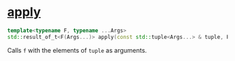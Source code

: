 # [apply](apply.hpp)

```cpp
template<typename F, typename ...Args>
std::result_of_t<F(Args...)> apply(const std::tuple<Args...> & tuple, F && f) noexcept;
```

Calls `f` with the elements of `tuple` as arguments.